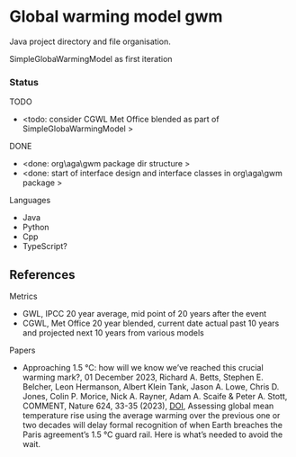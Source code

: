 # Global warming model gwm

Java project directory and file organisation.

SimpleGlobaWarmingModel as first iteration

### Status

TODO
* <todo: consider CGWL Met Office blended as part of SimpleGlobaWarmingModel >

DONE
* <done: org\aga\gwm package dir structure >
* <done: start of interface design and interface classes in org\aga\gwm package >

Languages
* Java
* Python
* Cpp
* TypeScript?

## References

Metrics
* GWL, IPCC 20 year average, mid point of 20 years after the event
* CGWL, Met Office 20 year blended, current date actual past 10 years and projected next 10 years from various models

Papers
* Approaching 1.5 °C: how will we know we’ve reached this crucial warming mark?, 01 December 2023, Richard A. Betts, Stephen E. Belcher, Leon Hermanson, Albert Klein Tank, Jason A. Lowe, Chris D. Jones, Colin P. Morice, Nick A. Rayner, Adam A. Scaife & Peter A. Stott, COMMENT, Nature 624, 33-35 (2023), [DOI](https://doi.org/10.1038/d41586-023-03775-z), Assessing global mean temperature rise using the average warming over the previous one or two decades will delay formal recognition of when Earth breaches the Paris agreement’s 1.5 °C guard rail. Here is what’s needed to avoid the wait.
